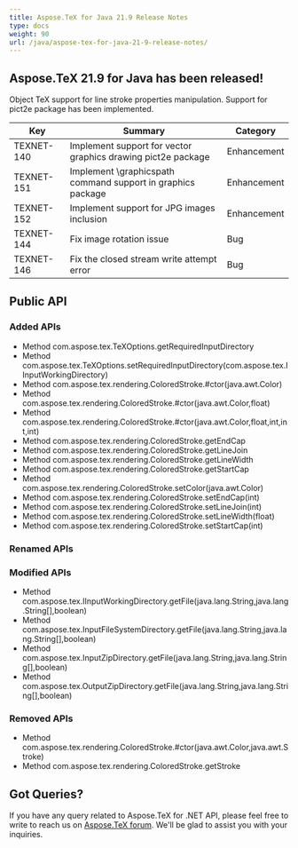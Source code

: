 ```yaml
---
title: Aspose.TeX for Java 21.9 Release Notes
type: docs
weight: 90
url: /java/aspose-tex-for-java-21-9-release-notes/
---
```


## Aspose.TeX 21.9 for Java has been released!

Object TeX support for line stroke properties manipulation. Support for pict2e package has been implemented.

| Key | Summary | Category |
|---|---|---|
| TEXNET-140 | Implement support for vector graphics drawing pict2e package | Enhancement |
| TEXNET-151 | Implement \graphicspath command support in graphics package | Enhancement |
| TEXNET-152 | Implement support for JPG images inclusion | Enhancement |
| TEXNET-144 | Fix image rotation issue | Bug |
| TEXNET-146 | Fix the closed stream write attempt error | Bug |
 
## Public API
### Added APIs
 * Method com.aspose.tex.TeXOptions.getRequiredInputDirectory
 * Method com.aspose.tex.TeXOptions.setRequiredInputDirectory(com.aspose.tex.IInputWorkingDirectory)
 * Method com.aspose.tex.rendering.ColoredStroke.#ctor(java.awt.Color)
 * Method com.aspose.tex.rendering.ColoredStroke.#ctor(java.awt.Color,float)
 * Method com.aspose.tex.rendering.ColoredStroke.#ctor(java.awt.Color,float,int,int,int)
 * Method com.aspose.tex.rendering.ColoredStroke.getEndCap
 * Method com.aspose.tex.rendering.ColoredStroke.getLineJoin
 * Method com.aspose.tex.rendering.ColoredStroke.getLineWidth
 * Method com.aspose.tex.rendering.ColoredStroke.getStartCap
 * Method com.aspose.tex.rendering.ColoredStroke.setColor(java.awt.Color)
 * Method com.aspose.tex.rendering.ColoredStroke.setEndCap(int)
 * Method com.aspose.tex.rendering.ColoredStroke.setLineJoin(int)
 * Method com.aspose.tex.rendering.ColoredStroke.setLineWidth(float)
 * Method com.aspose.tex.rendering.ColoredStroke.setStartCap(int)

### Renamed APIs

### Modified APIs
 * Method com.aspose.tex.IInputWorkingDirectory.getFile(java.lang.String,java.lang.String[],boolean)
 * Method com.aspose.tex.InputFileSystemDirectory.getFile(java.lang.String,java.lang.String[],boolean)
 * Method com.aspose.tex.InputZipDirectory.getFile(java.lang.String,java.lang.String[],boolean)
 * Method com.aspose.tex.OutputZipDirectory.getFile(java.lang.String,java.lang.String[],boolean)
 
### Removed APIs
 * Method com.aspose.tex.rendering.ColoredStroke.#ctor(java.awt.Color,java.awt.Stroke)
 * Method com.aspose.tex.rendering.ColoredStroke.getStroke
 
## Got Queries?
If you have any query related to Aspose.TeX for .NET API, please feel free to write to reach us on [Aspose.TeX forum](https://forum.aspose.com/c/tex/). We'll be glad to assist you with your inquiries.
